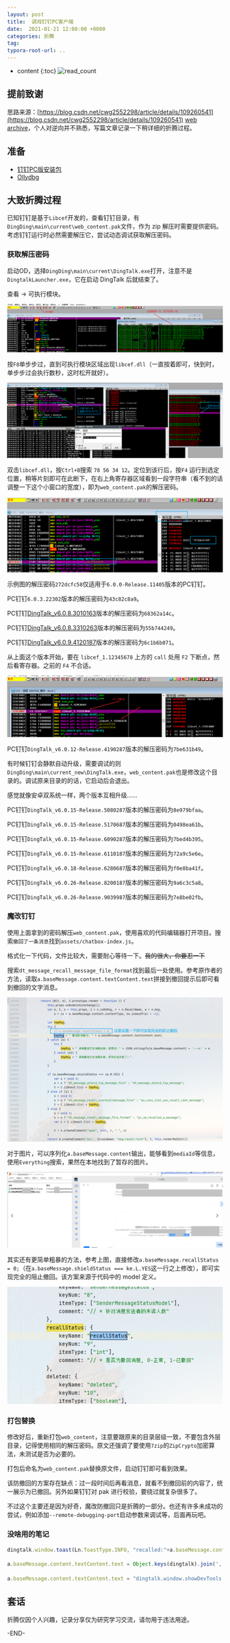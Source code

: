 ```yaml
---
layout: post
title:  调戏钉钉PC客户端
date:  2021-01-21 12:00:00 +0800
categories: 折腾
tag: 
typora-root-url: ..
---
```


* content
{:toc}
![read_count](https://visitor-badge.glitch.me/badge?page_id=iola1999.blog.DingTalk-mod)
## 提前致谢

思路来源：[https://blog.csdn.net/cwg2552298/article/details/109260541](https://blog.csdn.net/cwg2552298/article/details/109260541)  [web archive](https://web.archive.org/web/20210121104923/https://blog.csdn.net/cwg2552298/article/details/109260541)，个人对逆向并不熟悉，写篇文章记录一下稍详细的折腾过程。

## 准备

+ [钉钉PC版安装包](https://page.dingtalk.com/wow/dingtalk/act/download)
+ [Ollydbg](https://down.52pojie.cn/Tools/Debuggers/吾爱破解专用版Ollydbg.rar)

## 大致折腾过程

已知钉钉是基于`Libcef`开发的，查看钉钉目录，有`DingDing\main\current\web_content.pak`文件，作为 zip 解压时需要提供密码。考虑钉钉运行时必然需要解压它，尝试动态调试获取解压密码。

### 获取解压密码

启动OD，选择`DingDing\main\current\DingTalk.exe`打开，注意不是`DingtalkLauncher.exe`，它在启动 DingTalk 后就结束了。

查看 -> 可执行模块。

![image-20210121185611533](/upload/images/2021-01-21-DingTalk-mod/image-20210121185611533.png)

按`F8`单步步过，直到可执行模块区域出现`libcef.dll`（一直按着即可，快到时，单步步过会执行数秒，这时松开就好）。

![image-20210121190437130](/upload/images/2021-01-21-DingTalk-mod/image-20210121190437130.png)

双击`libcef.dll`，按`Ctrl+B`搜索 `78 56 34 12`。定位到该行后，按`F4` 运行到选定位置，稍等片刻即可在此断下，在右上角寄存器区域看到一段字符串（看不到的话调整一下这个小窗口的宽度），即为`web_content.pak`的解压密码。

![image-20210121191306918](/upload/images/2021-01-21-DingTalk-mod/image-20210121191306918.png)

示例图的解压密码`272dcfc58`仅适用于`6.0.0-Release.11405`版本的PC钉钉。

PC钉钉`6.0.3.22302`版本的解压密码为`43c82c8a9`。

PC钉钉[DingTalk_v6.0.8.3010163](https://dtapp-pub.dingtalk.com/dingtalk-desktop/win_installer/Release/DingTalk_v6.0.8.3010163.exe)版本的解压密码为`68362a14c`。

PC钉钉[DingTalk_v6.0.8.3310263](https://dtapp-pub.dingtalk.com/dingtalk-desktop/win_installer/Release/DingTalk_v6.0.8.3310263.exe)版本的解压密码为`55b744249`。

PC钉钉[DingTalk_v6.0.9.4120187](https://dtapp-pub.dingtalk.com/dingtalk-desktop/win_installer/Release/DingTalk_v6.0.9.4120187.exe)版本的解压密码为`6c1b6b071`。

从上面这个版本开始，要在 `libcef_1.12345678` 上方的 `call` 处用 `F2` 下断点，然后看寄存器。之前的 `F4` 不合适。

![image-20210121191306918](/upload/images/2021-01-21-DingTalk-mod/Snipaste_2021-04-15_12-51-14.png)

PC钉钉`DingTalk_v6.0.12-Release.4190287`版本的解压密码为`7be631b49`。

有时候钉钉会静默自动升级，需要调试的则`DingDing\main\current_new\DingTalk.exe`，`web_content.pak`也是修改这个目录的。调试原来目录的的话，它启动后会退出。

感觉就像安卓双系统一样，两个版本互相升级......

PC钉钉`DingTalk_v6.0.15-Release.5080287`版本的解压密码为`8e979bfaa`。

PC钉钉`DingTalk_v6.0.15-Release.5170687`版本的解压密码为`0498ea61b`。

PC钉钉`DingTalk_v6.0.15-Release.6090287`版本的解压密码为`7bed4b395`。

PC钉钉`DingTalk_v6.0.15-Release.6110187`版本的解压密码为`72a9c5e6e`。

PC钉钉`DingTalk_v6.0.18-Release.6280687`版本的解压密码为`f0e8ba41f`。

PC钉钉`DingTalk_v6.0.26-Release.8200187`版本的解压密码为`9a6c3c5a8`。

PC钉钉`DingTalk_v6.0.26-Release.9039987`版本的解压密码为`7e8be02fb`。

### 魔改钉钉

使用上面拿到的密码解压`web_content.pak`，使用喜欢的代码编辑器打开项目。搜索`撤回了一条消息`找到`assets/chatbox-index.js`。

格式化一下代码，文件比较大，需要耐心等待一下。~~我的很大，你要忍一下~~

搜索`dt_message_recall_message_file_format`找到最后一处使用。参考原作者的方法，读取`a.baseMessage.content.textContent.text`拼接到撤回提示后即可看到撤回的文字消息。

![image-20210121192523369](/upload/images/2021-01-21-DingTalk-mod/image-20210121192523369.png)

对于图片，可以序列化`a.baseMessage.content`输出，能够看到`mediaId`等信息，使用`Everything`搜索，果然在本地找到了暂存的图片。

![image-20210121192832436](/upload/images/2021-01-21-DingTalk-mod/image-20210121192832436.png)

其实还有更简单粗暴的方法，参考上图，直接修改`a.baseMessage.recallStatus = 0;`（在`a.baseMessage.shieldStatus === ke.L.YES`这一行之上修改），即可实现完全的阻止撤回。该方案来源于代码中的 model 定义。

![image-20210121193046322](/upload/images/2021-01-21-DingTalk-mod/image-20210121193046322.png)

### 打包替换

修改好后，重新打包`web_content`，注意要跟原来的目录层级一致，不要包含外层目录，记得使用相同的解压密码。原文还强调了要使用`7zip`的`ZipCrypto`加密算法，未测试是否为必要的。

打包后命名为`web_content.pak`替换原文件，启动钉钉即可看到效果。

该防撤回的方案存在缺点：过一段时间后再看消息，就看不到撤回前的内容了，统一展示为已撤回。另外如果钉钉对 pak 进行校验，要绕过就复杂很多了。

不过这个主要还是因为好奇，魔改防撤回只是折腾的一部分。也还有许多未成功的尝试，例如添加`--remote-debugging-port`启动参数来调试等，后面再玩吧。

### 没啥用的笔记

```javascript
dingtalk.window.toast(Ln.ToastType.INFO, "recalled:"+a.baseMessage.content.textContent.text, (function () { }))

a.baseMessage.content.textContent.text = Object.keys(dingtalk).join(',')+'====\n===='+Object.keys(dingtalk.util).join(',')+'====\n===='+Object.keys(dingtalk.window).join(',');

a.baseMessage.content.textContent.text = "dingtalk.window.showDevTools.length:"+dingtalk.window.showDevTools.length+'====\n===='+"dingtalk.window.showDevTools.toString():"+dingtalk.window.showDevTools.toString();
```

## 套话

折腾仅因个人兴趣，记录分享仅为研究学习交流，请勿用于违法用途。

-END-
